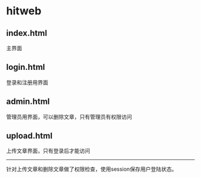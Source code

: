 # hitweb

## index.html
主界面

## login.html

登录和注册用界面

## admin.html

管理员用界面，可以删除文章，只有管理员有权限访问

## upload.html

上传文章界面，只有登录后才能访问


---
针对上传文章和删除文章做了权限检查，使用session保存用户登陆状态。

